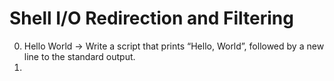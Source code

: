 # Shell I/O Redirection and Filtering
0. Hello World -> Write a script that prints “Hello, World”, followed by a new line to the standard output.
1. 
